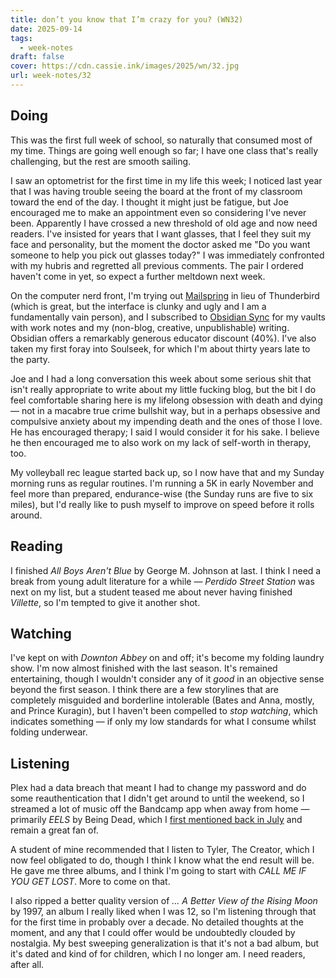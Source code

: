 ```yaml
---
title: don’t you know that I’m crazy for you? (WN32)
date: 2025-09-14
tags:
  - week-notes
draft: false
cover: https://cdn.cassie.ink/images/2025/wn/32.jpg
url: week-notes/32
---
```

## Doing
This was the first full week of school, so naturally that consumed most of my time. Things are going well enough so far; I have one class that's really challenging, but the rest are smooth sailing.

I saw an optometrist for the first time in my life this week; I noticed last year that I was having trouble seeing the board at the front of my classroom toward the end of the day. I thought it might just be fatigue, but Joe encouraged me to make an appointment even so considering I've never been. Apparently I have crossed a new threshold of old age and now need readers. I've insisted for years that I want glasses, that I feel they suit my face and personality, but the moment the doctor asked me "Do you want someone to help you pick out glasses today?" I was immediately confronted with my hubris and regretted all previous comments. The pair I ordered haven't come in yet, so expect a further meltdown next week.

On the computer nerd front, I'm trying out [Mailspring](https://www.getmailspring.com/) in lieu of Thunderbird (which is great, but the interface is clunky and ugly and I am a fundamentally vain person), and I subscribed to [Obsidian Sync](https://obsidian.md/sync) for my vaults with work notes and my (non-blog, creative, unpublishable) writing. Obsidian offers a remarkably generous educator discount (40%). I've also taken my first foray into Soulseek, for which I'm about thirty years late to the party.

Joe and I had a long conversation this week about some serious shit that isn't really appropriate to write about my little fucking blog, but the bit I do feel comfortable sharing here is my lifelong obsession with death and dying — not in a macabre true crime bullshit way, but in a perhaps obsessive and compulsive anxiety about my impending death and the ones of those I love. He has encouraged therapy; I said I would consider it for his sake. I believe he then encouraged me to also work on my lack of self-worth in therapy, too.

My volleyball rec league started back up, so I now have that and my Sunday morning runs as regular routines. I'm running a 5K in early November and feel more than prepared, endurance-wise (the Sunday runs are five to six miles), but I'd really like to push myself to improve on speed before it rolls around.
## Reading
I finished *All Boys Aren't Blue* by George M. Johnson at last. I think I need a break from young adult literature for a while — *Perdido Street Station* was next on my list, but a student teased me about never having finished *Villette*, so I'm tempted to give it another shot.
## Watching
I've kept on with *Downton Abbey* on and off; it's become my folding laundry show. I'm now almost finished with the last season. It's remained entertaining, though I wouldn't consider any of it *good* in an objective sense beyond the first season. I think there are a few storylines that are completely misguided and borderline intolerable (Bates and Anna, mostly, and Prince Kuragin), but I haven't been compelled to *stop watching*, which indicates something — if only my low standards for what I consume whilst folding underwear.
## Listening
Plex had a data breach that meant I had to change my password and do some reauthentication that I didn't get around to until the weekend, so I streamed a lot of music off the Bandcamp app when away from home — primarily *EELS* by Being Dead, which I [first mentioned back in July](https://cassie.ink/week-notes/025/) and remain a great fan of. 

A student of mine recommended that I listen to Tyler, The Creator, which I now feel obligated to do, though I think I know what the end result will be. He gave me three albums, and I think I'm going to start with *CALL ME IF YOU GET LOST*. More to come on that.

I also ripped a better quality version of *... A Better View of the Rising Moon* by 1997, an album I really liked when I was 12, so I'm listening through that for the first time in probably over a decade. No detailed thoughts at the moment, and any that I could offer would be undoubtedly clouded by nostalgia. My best sweeping generalization is that it's not a bad album, but it's dated and kind of for children, which I no longer am. I need readers, after all.